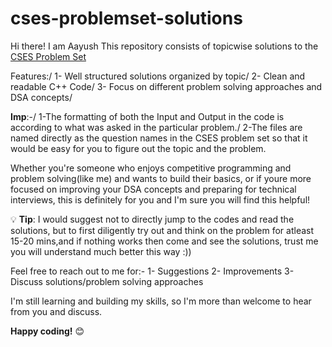 # cses-problemset-solutions
Hi there! I am Aayush 
This repository consists of topicwise solutions to the [CSES Problem Set](https://cses.fi/problemset/list/)

Features:/
1- Well structured solutions organized by topic/
2- Clean and readable C++ Code/
3- Focus on different problem solving approaches and DSA concepts/

**Imp**:-/
1-The formatting of both the Input and Output in the code is according to what was asked in the particular problem./
2-The files are named directly as the question names in the CSES problem set so that it would be easy for you to figure out the topic and the problem.

Whether you're someone who enjoys competitive programming and problem solving(like me) and wants to build their basics, or if youre more focused on improving your DSA concepts and preparing for technical interviews, this is definitely for you and I'm sure you will find this helpful!

💡 **Tip**: I would suggest not to directly jump to the codes and read the solutions, but to first diligently try out and think on the problem for atleast 15-20 mins,and if nothing works then come and see the solutions, trust me you will understand much better this way :)) 

Feel free to reach out to me for:-
1- Suggestions
2- Improvements
3- Discuss solutions/problem solving approaches

I'm still learning and building my skills, so I'm more than welcome to hear from you and discuss.

**Happy coding!** 😊 
